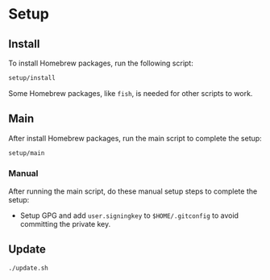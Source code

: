 # Setup

## Install

To install Homebrew packages, run the following script:

```sh
setup/install
```

Some Homebrew packages, like `fish`, is needed for other scripts to work.

## Main

After install Homebrew packages, run the main script to complete the setup:

```sh
setup/main
```

### Manual

After running the main script, do these manual setup steps to complete the setup:

- Setup GPG and add `user.signingkey` to `$HOME/.gitconfig` to avoid committing the private key.

## Update

```sh
./update.sh
```
